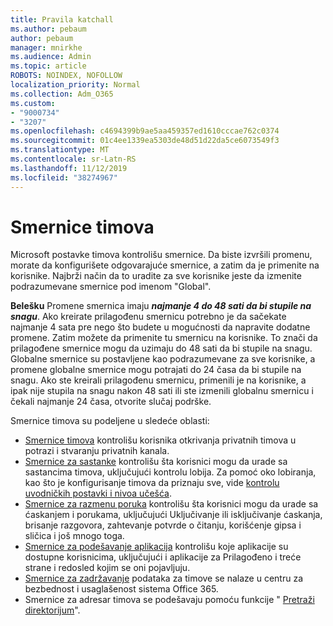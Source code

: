 ```yaml
---
title: Pravila katchall
ms.author: pebaum
author: pebaum
manager: mnirkhe
ms.audience: Admin
ms.topic: article
ROBOTS: NOINDEX, NOFOLLOW
localization_priority: Normal
ms.collection: Adm_O365
ms.custom:
- "9000734"
- "3207"
ms.openlocfilehash: c4694399b9ae5aa459357ed1610cccae762c0374
ms.sourcegitcommit: 01c4ee1339ea5303de48d51d22da5ce6073549f3
ms.translationtype: MT
ms.contentlocale: sr-Latn-RS
ms.lasthandoff: 11/12/2019
ms.locfileid: "38274967"
---
```

# <a name="teams-policies"></a>Smernice timova

Microsoft postavke timova kontrolišu smernice. Da biste izvršili promenu, morate da konfigurišete odgovarajuće smernice, a zatim da je primenite na korisnike. Najbrži način da to uradite za sve korisnike jeste da izmenite podrazumevane smernice pod imenom "Global". 

**Belešku** Promene smernica imaju ***najmanje 4 do 48 sati da bi stupile na snagu***. Ako kreirate prilagođenu smernicu potrebno je da sačekate najmanje 4 sata pre nego što budete u mogućnosti da napravite dodatne promene. Zatim možete da primenite tu smernicu na korisnike. To znači da prilagođene smernice mogu da uzimaju do 48 sati da bi stupile na snagu. Globalne smernice su postavljene kao podrazumevane za sve korisnike, a promene globalne smernice mogu potrajati do 24 časa da bi stupile na snagu. Ako ste kreirali prilagođenu smernicu, primenili je na korisnike, a ipak nije stupila na snagu nakon 48 sati ili ste izmenili globalnu smernicu i čekali najmanje 24 časa, otvorite slučaj podrške.

Smernice timova su podeljene u sledeće oblasti:

- [Smernice timova](https://docs.microsoft.com/MicrosoftTeams/teams-policies) kontrolišu korisnika otkrivanja privatnih timova u potrazi i stvaranju privatnih kanala.  
- [Smernice za sastanke](https://docs.microsoft.com/microsoftteams/meeting-policies-in-teams) kontrolišu šta korisnici mogu da urade sa sastancima timova, uključujući kontrolu lobija. Za pomoć oko lobiranja, kao što je konfigurisanje timova da priznaju sve, vide [kontrolu uvodničkih postavki i nivoa učešća](https://docs.microsoft.com/en-us/alchemyinsights/bypass-lobby).
- [Smernice za razmenu poruka](https://docs.microsoft.com/microsoftteams/messaging-policies-in-teams) kontrolišu šta korisnici mogu da urade sa ćaskanjem i porukama, uključujući Uključivanje ili isključivanje ćaskanja, brisanje razgovora, zahtevanje potvrde o čitanju, korišćenje gipsa i sličica i još mnogo toga.
- [Smernice za podešavanje aplikacija](https://docs.microsoft.com/MicrosoftTeams/teams-app-setup-policies) kontrolišu koje aplikacije su dostupne korisnicima, uključujući i aplikacije za Prilagođeno i treće strane i redosled kojim se oni pojavljuju.  
- [Smernice za zadržavanje](https://docs.microsoft.com/microsoftteams/retention-policies) podataka za timove se nalaze u centru za bezbednost i usaglašenost sistema Office 365.
- Smernice za adresar timova se podešavaju pomoću funkcije " [Pretraži direktorijum](https://docs.microsoft.com/MicrosoftTeams/teams-scoped-directory-search)".